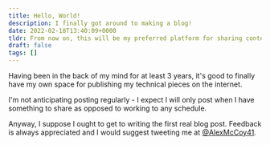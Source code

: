 ```yaml
---
title: Hello, World!
description: I finally got around to making a blog!
date: 2022-02-18T13:40:09+0000
tldr: From now on, this will be my preferred platform for sharing content.
draft: false
tags: [] 
---
```


Having been in the back of my mind for at least 3 years, it's good to finally have my own space for publishing my technical pieces on the internet. 

I'm not anticipating posting regularly - I expect I will only post when I have something to share as opposed to working to any schedule.

Anyway, I suppose I ought to get to writing the first real blog post. Feedback is always appreciated and I would suggest tweeting me at [@AlexMcCoy41](https://twitter.com/AlexMcCoy41).
